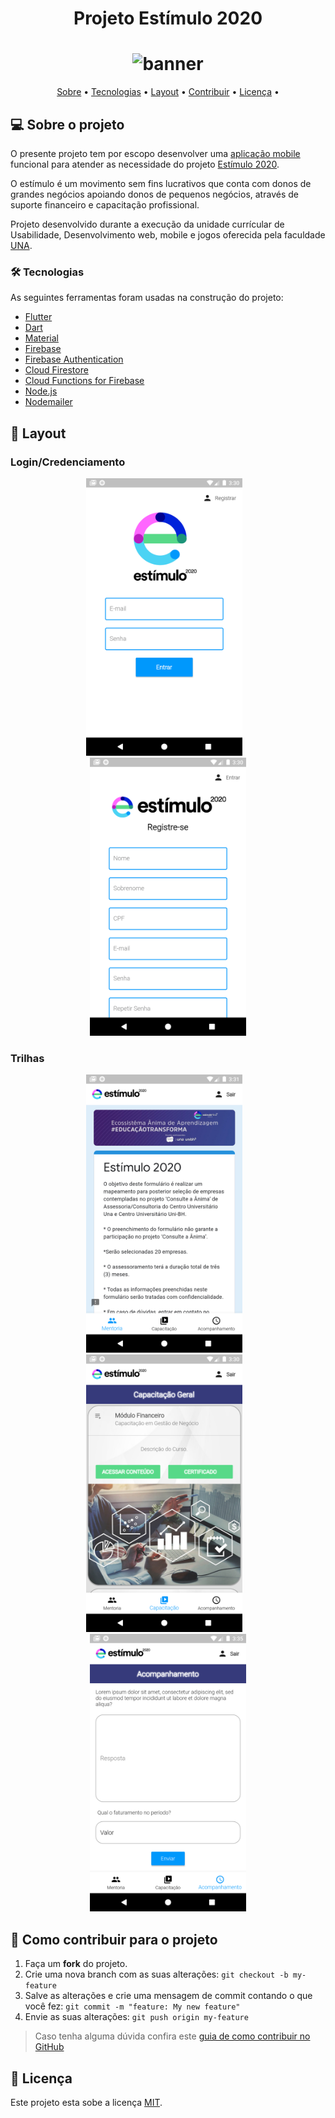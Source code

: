 <h1 align="center">Projeto Estímulo 2020</h1>
<h1 align="center">
<img src="https://www.estimulo2020.org/wp-content/uploads/2020/04/Logomarca-Estimulo2020.png" alt="banner" height="260" width="242">
</h1>

<p align="center">
 <a href="#-sobre-o-projeto">Sobre</a> •
 <a href="#-tecnologias">Tecnologias</a> •
 <a href="#-layout">Layout</a> •  
 <a href="#-como-contribuir-para-o-projeto">Contribuir</a> •
 <a href="#-licença">Licença</a> •    
</p>


## 💻 Sobre o projeto
O presente projeto tem por escopo desenvolver uma [aplicação mobile](https://sites.google.com/prof.unibh.br/consulteaanima/inicio/aplicativo) funcional para atender as necessidade do projeto [Estímulo 2020](https://www.estimulo2020.org/).<p>
O estímulo é um movimento sem fins lucrativos que conta com donos de grandes negócios apoiando donos de pequenos negócios, através de suporte financeiro e capacitação profissional.

Projeto desenvolvido durante a execução da unidade currícular de Usabilidade, Desenvolvimento web, mobile e jogos oferecida pela faculdade [UNA](https://www.una.br/).


### 🛠 Tecnologias

As seguintes ferramentas foram usadas na construção do projeto:

- [Flutter](https://flutter.dev/)
- [Dart](https://dart.dev/)
- [Material](https://material.io/)
- [Firebase](https://firebase.google.com/)
- [Firebase Authentication](https://firebase.google.com/docs/auth)
- [Cloud Firestore](https://firebase.google.com/docs/firestore)
- [Cloud Functions for Firebase](https://firebase.google.com/products/functions?hl=pt-br)
- [Node.js](https://nodejs.org/en/)
- [Nodemailer](https://nodemailer.com/about/)


## 🎨 Layout

### Login/Credenciamento

<p align="center">
  <img alt="login" title="#Layout" src="./projeto_estimulo/assets/images/login.png" width="250px">
&nbsp;&nbsp;
  <img alt="credenciamento" title="#Layout" src="./projeto_estimulo/assets/images/credenciamento.png" width="250px">
</p>

### Trilhas
<p align="center">
  <img alt="mentoria" title="#Layout" src="./projeto_estimulo/assets/images/mentoria.png" width="250px" >
&nbsp;&nbsp;
  <img alt="capacitacao" title="#Layout" src="./projeto_estimulo/assets/images/capacitacao.png" width="250px" >
&nbsp;&nbsp;
  <img alt="acompanhamento" title="#Layout" src="./projeto_estimulo/assets/images/acompanhamento.png" width="250px">
</p>

## 💪 Como contribuir para o projeto

1. Faça um **fork** do projeto.
2. Crie uma nova branch com as suas alterações: `git checkout -b my-feature`
3. Salve as alterações e crie uma mensagem de commit contando o que você fez: `git commit -m "feature: My new feature"`
4. Envie as suas alterações: `git push origin my-feature`
> Caso tenha alguma dúvida confira este [guia de como contribuir no GitHub](./CONTRIBUTING.md)

## 📝 Licença

Este projeto esta sobe a licença [MIT](./LICENSE).
